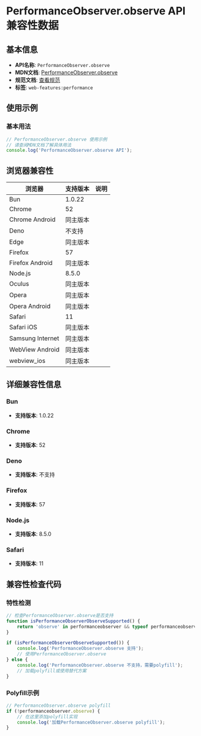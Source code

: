 # PerformanceObserver.observe API 兼容性数据

## 基本信息

- **API名称**: `PerformanceObserver.observe`
- **MDN文档**: [PerformanceObserver.observe](https://developer.mozilla.org/docs/Web/API/PerformanceObserver/observe)
- **规范文档**: [查看规范](https://w3c.github.io/performance-timeline/#dom-performanceobserver-observe)
- **标签**: `web-features:performance`

## 使用示例

### 基本用法

```javascript
// PerformanceObserver.observe 使用示例
// 请查阅MDN文档了解具体用法
console.log('PerformanceObserver.observe API');
```

## 浏览器兼容性

| 浏览器 | 支持版本 | 说明 |
|--------|----------|------|
| Bun | 1.0.22 |  |
| Chrome | 52 |  |
| Chrome Android | 同主版本 |  |
| Deno | 不支持 |  |
| Edge | 同主版本 |  |
| Firefox | 57 |  |
| Firefox Android | 同主版本 |  |
| Node.js | 8.5.0 |  |
| Oculus | 同主版本 |  |
| Opera | 同主版本 |  |
| Opera Android | 同主版本 |  |
| Safari | 11 |  |
| Safari iOS | 同主版本 |  |
| Samsung Internet | 同主版本 |  |
| WebView Android | 同主版本 |  |
| webview_ios | 同主版本 |  |

## 详细兼容性信息

### Bun

- **支持版本**: 1.0.22

### Chrome

- **支持版本**: 52

### Deno

- **支持版本**: 不支持

### Firefox

- **支持版本**: 57

### Node.js

- **支持版本**: 8.5.0

### Safari

- **支持版本**: 11

## 兼容性检查代码

### 特性检测

```javascript
// 检查PerformanceObserver.observe是否支持
function isPerformanceObserverObserveSupported() {
    return 'observe' in performanceobserver && typeof performanceobserver.observe === 'function';
}

if (isPerformanceObserverObserveSupported()) {
    console.log('PerformanceObserver.observe 支持');
    // 使用PerformanceObserver.observe
} else {
    console.log('PerformanceObserver.observe 不支持，需要polyfill');
    // 加载polyfill或使用替代方案
}
```

### Polyfill示例

```javascript
// PerformanceObserver.observe polyfill
if (!performanceobserver.observe) {
    // 在这里添加polyfill实现
    console.log('加载PerformanceObserver.observe polyfill');
}
```

